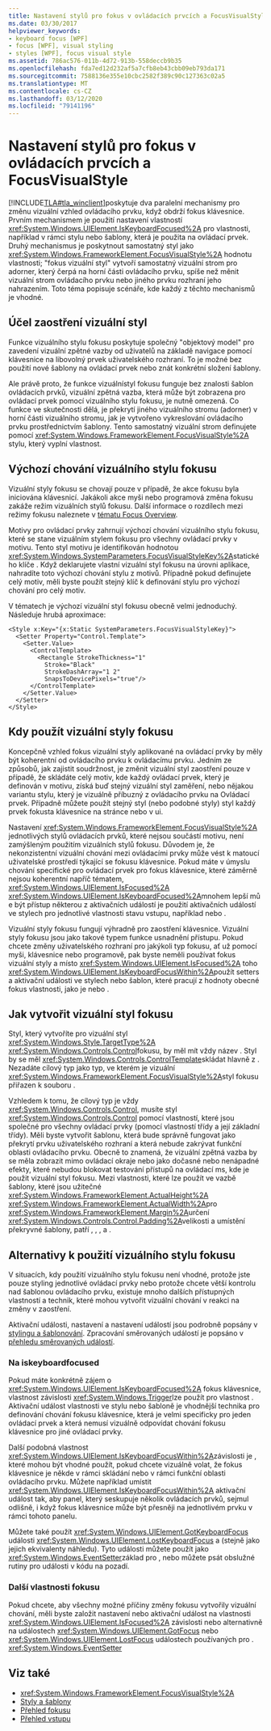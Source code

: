 ```yaml
---
title: Nastavení stylů pro fokus v ovládacích prvcích a FocusVisualStyle
ms.date: 03/30/2017
helpviewer_keywords:
- keyboard focus [WPF]
- focus [WPF], visual styling
- styles [WPF], focus visual style
ms.assetid: 786ac576-011b-4d72-913b-558deccb9b35
ms.openlocfilehash: fda7ed12d232af5a7cfb8eb43cbb09eb793da171
ms.sourcegitcommit: 7588136e355e10cbc2582f389c90c127363c02a5
ms.translationtype: MT
ms.contentlocale: cs-CZ
ms.lasthandoff: 03/12/2020
ms.locfileid: "79141196"
---
```

# <a name="styling-for-focus-in-controls-and-focusvisualstyle"></a>Nastavení stylů pro fokus v ovládacích prvcích a FocusVisualStyle
[!INCLUDE[TLA#tla_winclient](../../../../includes/tlasharptla-winclient-md.md)]poskytuje dva paralelní mechanismy pro změnu vizuální vzhled ovládacího prvku, když obdrží fokus klávesnice. Prvním mechanismem je použití nastavení vlastností <xref:System.Windows.UIElement.IsKeyboardFocused%2A> pro vlastnosti, například v rámci stylu nebo šablony, která je použita na ovládací prvek. Druhý mechanismus je poskytnout samostatný styl jako <xref:System.Windows.FrameworkElement.FocusVisualStyle%2A> hodnotu vlastnosti; "fokus vizuální styl" vytvoří samostatný vizuální strom pro adorner, který čerpá na horní části ovládacího prvku, spíše než měnit vizuální strom ovládacího prvku nebo jiného prvku rozhraní jeho nahrazením. Toto téma popisuje scénáře, kde každý z těchto mechanismů je vhodné.  

<a name="Purpose"></a>
## <a name="the-purpose-of-focus-visual-style"></a>Účel zaostření vizuální styl  
 Funkce vizuálního stylu fokusu poskytuje společný "objektový model" pro zavedení vizuální zpětné vazby od uživatelů na základě navigace pomocí klávesnice na libovolný prvek uživatelského rozhraní. To je možné bez použití nové šablony na ovládací prvek nebo znát konkrétní složení šablony.  
  
 Ale právě proto, že funkce vizuálnístyl fokusu funguje bez znalosti šablon ovládacích prvků, vizuální zpětná vazba, která může být zobrazena pro ovládací prvek pomocí vizuálního stylu fokusu, je nutně omezená. Co funkce ve skutečnosti dělá, je překrytí jiného vizuálního stromu (adorner) v horní části vizuálního stromu, jak je vytvořeno vykreslování ovládacího prvku prostřednictvím šablony. Tento samostatný vizuální strom definujete pomocí <xref:System.Windows.FrameworkElement.FocusVisualStyle%2A> stylu, který vyplní vlastnost.  
  
<a name="Default"></a>
## <a name="default-focus-visual-style-behavior"></a>Výchozí chování vizuálního stylu fokusu  
 Vizuální styly fokusu se chovají pouze v případě, že akce fokusu byla iniciována klávesnicí. Jakákoli akce myši nebo programová změna fokusu zakáže režim vizuálních stylů fokusu. Další informace o rozdílech mezi režimy fokusu naleznete v [tématu Focus Overview](focus-overview.md).  
  
 Motivy pro ovládací prvky zahrnují výchozí chování vizuálního stylu fokusu, které se stane vizuálním stylem fokusu pro všechny ovládací prvky v motivu. Tento styl motivu je identifikován hodnotou <xref:System.Windows.SystemParameters.FocusVisualStyleKey%2A>statického klíče . Když deklarujete vlastní vizuální styl fokusu na úrovni aplikace, nahradíte toto výchozí chování stylu z motivů. Případně pokud definujete celý motiv, měli byste použít stejný klíč k definování stylu pro výchozí chování pro celý motiv.  
  
 V tématech je výchozí vizuální styl fokusu obecně velmi jednoduchý. Následuje hrubá aproximace:  
  
```xaml  
<Style x:Key="{x:Static SystemParameters.FocusVisualStyleKey}">  
  <Setter Property="Control.Template">  
    <Setter.Value>  
      <ControlTemplate>  
        <Rectangle StrokeThickness="1"  
          Stroke="Black"  
          StrokeDashArray="1 2"  
          SnapsToDevicePixels="true"/>  
      </ControlTemplate>  
    </Setter.Value>  
  </Setter>  
</Style>  
```  
  
<a name="When"></a>
## <a name="when-to-use-focus-visual-styles"></a>Kdy použít vizuální styly fokusu  
 Koncepčně vzhled fokus vizuální styly aplikované na ovládací prvky by měly být koherentní od ovládacího prvku k ovládacímu prvku. Jedním ze způsobů, jak zajistit soudržnost, je změnit vizuální styl zaostření pouze v případě, že skládáte celý motiv, kde každý ovládací prvek, který je definován v motivu, získá buď stejný vizuální styl zaměření, nebo nějakou variantu stylu, který je vizuálně příbuzný z ovládacího prvku na Ovládací prvek. Případně můžete použít stejný styl (nebo podobné styly) styl každý prvek fokusta klávesnice na stránce nebo v ui.  
  
 Nastavení <xref:System.Windows.FrameworkElement.FocusVisualStyle%2A> jednotlivých stylů ovládacích prvků, které nejsou součástí motivu, není zamýšleným použitím vizuálních stylů fokusu. Důvodem je, že nekonzistentní vizuální chování mezi ovládacími prvky může vést k matoucí uživatelské prostředí týkající se fokusu klávesnice. Pokud máte v úmyslu chování specifické pro ovládací prvek pro fokus klávesnice, které záměrně nejsou koherentní napříč tématem, <xref:System.Windows.UIElement.IsFocused%2A> <xref:System.Windows.UIElement.IsKeyboardFocused%2A>mnohem lepší mů e být přístup některou z aktivačních událostí je použití aktivačních událostí ve stylech pro jednotlivé vlastnosti stavu vstupu, například nebo .  
  
 Vizuální styly fokusu fungují výhradně pro zaostření klávesnice. Vizuální styly fokusu jsou jako takové typem funkce usnadnění přístupu. Pokud chcete změny uživatelského rozhraní pro jakýkoli typ fokusu, ať už pomocí myši, klávesnice nebo programově, pak byste neměli používat fokus vizuální styly a místo <xref:System.Windows.UIElement.IsFocused%2A> toho <xref:System.Windows.UIElement.IsKeyboardFocusWithin%2A>použít setters a aktivační události ve stylech nebo šablon, které pracují z hodnoty obecné fokus vlastnosti, jako je nebo .  
  
<a name="How"></a>
## <a name="how-to-create-a-focus-visual-style"></a>Jak vytvořit vizuální styl fokusu  
 Styl, který vytvoříte pro vizuální styl <xref:System.Windows.Style.TargetType%2A> <xref:System.Windows.Controls.Control>fokusu, by měl mít vždy název . Styl by se měl <xref:System.Windows.Controls.ControlTemplate>skládat hlavně z . Nezadáte cílový typ jako typ, ve kterém je vizuální <xref:System.Windows.FrameworkElement.FocusVisualStyle%2A>styl fokusu přiřazen k souboru .  
  
 Vzhledem k tomu, že cílový typ je vždy <xref:System.Windows.Controls.Control>, musíte styl <xref:System.Windows.Controls.Control> pomocí vlastností, které jsou společné pro všechny ovládací prvky (pomocí vlastností třídy a její základní třídy). Měli byste vytvořit šablonu, která bude správně fungovat jako překrytí prvku uživatelského rozhraní a která nebude zakrývat funkční oblasti ovládacího prvku. Obecně to znamená, že vizuální zpětná vazba by se měla zobrazit mimo ovládací okraje nebo jako dočasné nebo nenápadné efekty, které nebudou blokovat testování přístupů na ovládací ms, kde je použit vizuální styl fokusu. Mezi vlastnosti, které lze použít ve vazbě šablony, které jsou užitečné <xref:System.Windows.FrameworkElement.ActualHeight%2A> <xref:System.Windows.FrameworkElement.ActualWidth%2A>pro <xref:System.Windows.FrameworkElement.Margin%2A>určení <xref:System.Windows.Controls.Control.Padding%2A>velikosti a umístění překryvné šablony, patří , , , a .  
  
<a name="Alternatives"></a>
## <a name="alternatives-to-using-a-focus-visual-style"></a>Alternativy k použití vizuálního stylu fokusu  
 V situacích, kdy použití vizuálního stylu fokusu není vhodné, protože jste pouze styling jednotlivé ovládací prvky nebo protože chcete větší kontrolu nad šablonou ovládacího prvku, existuje mnoho dalších přístupných vlastností a technik, které mohou vytvořit vizuální chování v reakci na změny v zaostření.  
  
 Aktivační události, nastavení a nastavení událostí jsou podrobně popsány v [stylingu a šablonování](../../../desktop-wpf/fundamentals/styles-templates-overview.md). Zpracování směrovaných událostí je popsáno v [přehledu směrovaných událostí](routed-events-overview.md).  
  
### <a name="iskeyboardfocused"></a>Na iskeyboardfocused  
 Pokud máte konkrétně zájem o <xref:System.Windows.UIElement.IsKeyboardFocused%2A> fokus klávesnice, vlastnost závislosti <xref:System.Windows.Trigger>lze použít pro vlastnost . Aktivační událost vlastnosti ve stylu nebo šabloně je vhodnější technika pro definování chování fokusu klávesnice, která je velmi specificky pro jeden ovládací prvek a která nemusí vizuálně odpovídat chování fokusu klávesnice pro jiné ovládací prvky.  
  
 Další podobná vlastnost <xref:System.Windows.UIElement.IsKeyboardFocusWithin%2A>závislosti je , které mohou být vhodné použít, pokud chcete vizuálně volat, že fokus klávesnice je někde v rámci skládání nebo v rámci funkční oblasti ovládacího prvku. Můžete například umístit <xref:System.Windows.UIElement.IsKeyboardFocusWithin%2A> aktivační událost tak, aby panel, který seskupuje několik ovládacích prvků, sejmul odlišně, i když fokus klávesnice může být přesněji na jednotlivém prvku v rámci tohoto panelu.  
  
 Můžete také použít <xref:System.Windows.UIElement.GotKeyboardFocus> události <xref:System.Windows.UIElement.LostKeyboardFocus> a (stejně jako jejich ekvivalenty náhledu). Tyto události můžete použít jako <xref:System.Windows.EventSetter>základ pro , nebo můžete psát obslužné rutiny pro události v kódu na pozadí.  
  
### <a name="other-focus-properties"></a>Další vlastnosti fokusu  
 Pokud chcete, aby všechny možné příčiny změny fokusu vytvořily vizuální chování, měli byste založit nastavení nebo aktivační událost na vlastnosti <xref:System.Windows.UIElement.IsFocused%2A> závislosti nebo alternativně na událostech <xref:System.Windows.UIElement.GotFocus> nebo <xref:System.Windows.UIElement.LostFocus> událostech používaných pro . <xref:System.Windows.EventSetter>  
  
## <a name="see-also"></a>Viz také

- <xref:System.Windows.FrameworkElement.FocusVisualStyle%2A>
- [Styly a šablony](../../../desktop-wpf/fundamentals/styles-templates-overview.md)
- [Přehled fokusu](focus-overview.md)
- [Přehled vstupu](input-overview.md)
